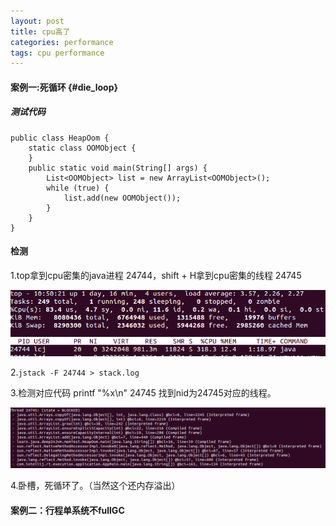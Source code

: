 ```yaml
---
layout: post
title: cpu高了
categories: performance
tags: cpu performance
---
```


#### 案例一:死循环 {#die_loop}

##### 测试代码

    public class HeapOom {
        static class OOMObject {
        }
        public static void main(String[] args) {
            List<OOMObject> list = new ArrayList<OOMObject>();
            while (true) {
                list.add(new OOMObject());
            }
        }
    }

#### 检测
1.top拿到cpu密集的java进程 24744，shift + H拿到cpu密集的线程 24745

![top](/images/performance/top.png)

2.`jstack -F 24744 > stack.log`

3.检测对应代码 printf "%x\n" 24745 找到nid为24745对应的线程。

![cpu](images/performance/cpu.png)

4.卧槽，死循环了。（当然这个还内存溢出）


#### 案例二：行程单系统不fullGC
